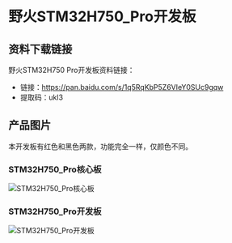 # 野火STM32H750_Pro开发板

## 资料下载链接
野火STM32H750 Pro开发板资料链接：
* 链接：https://pan.baidu.com/s/1q5RqKbP5Z6VIeY0SUc9gqw 
* 提取码：ukl3 

## 产品图片
本开发板有红色和黑色两款，功能完全一样，仅颜色不同。

### STM32H750_Pro核心板
![STM32H750_Pro核心板](https://raw.githubusercontent.com/wiki/Embdefire/products/images/STM32系列产品/STM32H750_Pro开发板/STM32H750_Pro核心板.jpg)

### STM32H750_Pro开发板
![STM32H750_Pro开发板](https://raw.githubusercontent.com/wiki/Embdefire/products/images/STM32系列产品/STM32H750_Pro开发板/STM32H750_Pro开发板.jpg)